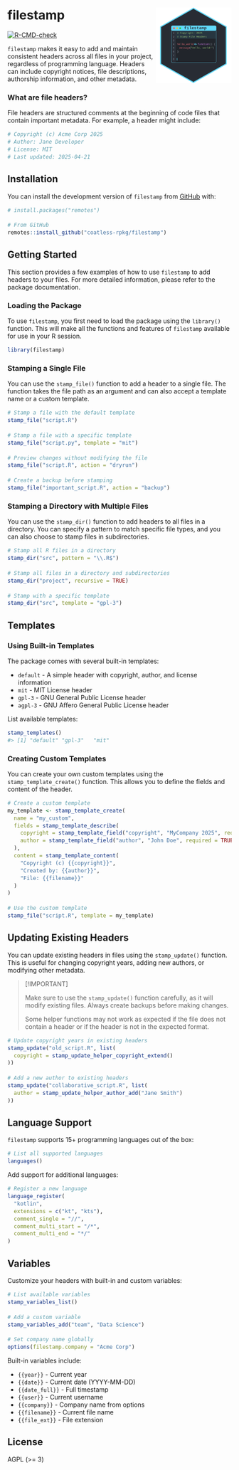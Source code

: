 
<!-- README.md is generated from README.Rmd. Please edit that file -->

# filestamp <img src="man/figures/filestamp-animated-logo.svg" width="170" align="right" alt="A hexagonal logo for filestamp"/>

<!-- badges: start -->

[![R-CMD-check](https://github.com/coatless-rpkg/filestamp/actions/workflows/R-CMD-check.yaml/badge.svg)](https://github.com/coatless-rpkg/filestamp/actions/workflows/R-CMD-check.yaml)
<!-- badges: end -->

`filestamp` makes it easy to add and maintain consistent headers across
all files in your project, regardless of programming language. Headers
can include copyright notices, file descriptions, authorship
information, and other metadata.

### What are file headers?

File headers are structured comments at the beginning of code files that
contain important metadata. For example, a header might include:

``` r
# Copyright (c) Acme Corp 2025
# Author: Jane Developer
# License: MIT
# Last updated: 2025-04-21
```

## Installation

You can install the development version of `filestamp` from
[GitHub](https://github.com/coatless-rpkg/filestamp) with:

``` r
# install.packages("remotes")

# From GitHub
remotes::install_github("coatless-rpkg/filestamp")
```

## Getting Started

This section provides a few examples of how to use `filestamp` to add
headers to your files. For more detailed information, please refer to
the package documentation.

### Loading the Package

To use `filestamp`, you first need to load the package using the
`library()` function. This will make all the functions and features of
`filestamp` available for use in your R session.

``` r
library(filestamp)
```

### Stamping a Single File

You can use the `stamp_file()` function to add a header to a single
file. The function takes the file path as an argument and can also
accept a template name or a custom template.

``` r
# Stamp a file with the default template
stamp_file("script.R")

# Stamp a file with a specific template
stamp_file("script.py", template = "mit")

# Preview changes without modifying the file
stamp_file("script.R", action = "dryrun")

# Create a backup before stamping
stamp_file("important_script.R", action = "backup")
```

### Stamping a Directory with Multiple Files

You can use the `stamp_dir()` function to add headers to all files in a
directory. You can specify a pattern to match specific file types, and
you can also choose to stamp files in subdirectories.

``` r
# Stamp all R files in a directory
stamp_dir("src", pattern = "\\.R$")

# Stamp all files in a directory and subdirectories
stamp_dir("project", recursive = TRUE)

# Stamp with a specific template
stamp_dir("src", template = "gpl-3")
```

## Templates

### Using Built-in Templates

The package comes with several built-in templates:

- `default` - A simple header with copyright, author, and license
  information
- `mit` - MIT License header
- `gpl-3` - GNU General Public License header
- `agpl-3` - GNU Affero General Public License header

List available templates:

``` r
stamp_templates()
#> [1] "default" "gpl-3"   "mit"
```

### Creating Custom Templates

You can create your own custom templates using the
`stamp_template_create()` function. This allows you to define the fields
and content of the header.

``` r
# Create a custom template
my_template <- stamp_template_create(
  name = "my_custom",
  fields = stamp_template_describe(
    copyright = stamp_template_field("copyright", "MyCompany 2025", required = TRUE),
    author = stamp_template_field("author", "John Doe", required = TRUE)
  ),
  content = stamp_template_content(
    "Copyright (c) {{copyright}}",
    "Created by: {{author}}",
    "File: {{filename}}"
  )
)

# Use the custom template
stamp_file("script.R", template = my_template)
```

## Updating Existing Headers

You can update existing headers in files using the `stamp_update()`
function. This is useful for changing copyright years, adding new
authors, or modifying other metadata.

> \[!IMPORTANT\]
>
> Make sure to use the `stamp_update()` function carefully, as it will
> modify existing files. Always create backups before making changes.
>
> Some helper functions may not work as expected if the file does not
> contain a header or if the header is not in the expected format.

``` r
# Update copyright years in existing headers
stamp_update("old_script.R", list(
  copyright = stamp_update_helper_copyright_extend()
))

# Add a new author to existing headers
stamp_update("collaborative_script.R", list(
  author = stamp_update_helper_author_add("Jane Smith")
))
```

## Language Support

`filestamp` supports 15+ programming languages out of the box:

``` r
# List all supported languages
languages()
```

Add support for additional languages:

``` r
# Register a new language
language_register(
  "kotlin",
  extensions = c("kt", "kts"),
  comment_single = "//",
  comment_multi_start = "/*",
  comment_multi_end = "*/"
)
```

## Variables

Customize your headers with built-in and custom variables:

``` r
# List available variables
stamp_variables_list()

# Add a custom variable
stamp_variables_add("team", "Data Science")

# Set company name globally
options(filestamp.company = "Acme Corp")
```

Built-in variables include:

- `{{year}}` - Current year
- `{{date}}` - Current date (YYYY-MM-DD)
- `{{date_full}}` - Full timestamp
- `{{user}}` - Current username
- `{{company}}` - Company name from options
- `{{filename}}` - Current file name
- `{{file_ext}}` - File extension

## License

AGPL (\>= 3)
